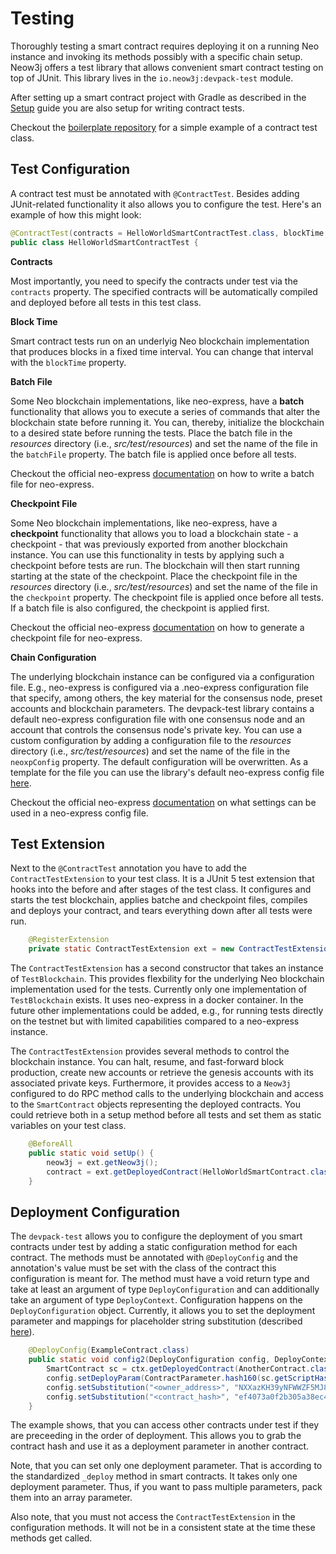 # Testing

Thoroughly testing a smart contract requires deploying it on a running Neo instance and invoking its methods possibly
with a specific chain setup. Neow3j offers a test library that allows convenient smart contract testing on top of JUnit.
This library lives in the `io.neow3j:devpack-test` module.

After setting up a smart contract project with Gradle as described in the
[Setup](neo-n3/smart_contract_development/setup_and_compilation.md) guide you are also setup for writing contract tests.

Checkout the [boilerplate repository](https://github.com/neow3j/neow3j-boilerplate) for a simple example of a contract test class.

## Test Configuration

A contract test must be annotated with `@ContractTest`. Besides adding JUnit-related functionality it also allows you to
configure the test. Here's an example of how this might look:

```java
@ContractTest(contracts = HelloWorldSmartContractTest.class, blockTime = 1)
public class HelloWorldSmartContractTest {
```

**Contracts**

Most importantly, you need to specify the contracts under test via the `contracts` property. The specified contracts will
be automatically compiled and deployed before all tests in this test class.

**Block Time**

Smart contract tests run on an underlyig Neo blockchain implementation that produces blocks in a fixed time interval. You
can change that interval with the `blockTime` property. 

**Batch File**

Some Neo blockchain implementations, like neo-express, have a **batch** functionality that allows you to execute a
series of commands that alter the blockchain state before running it. You can, thereby, initialize the blockchain to a
desired state before running the tests. Place the batch file in the *resources* directory (i.e., *src/test/resources*)
and set the name of the file in the `batchFile` property. The batch file is applied once before all tests.

Checkout the official neo-express
[documentation](https://github.com/neo-project/neo-express/blob/master/docs/command-reference.md#neoxp-batch) on how to
write a batch file for neo-express.

**Checkpoint File**

Some Neo blockchain implementations, like neo-express, have a **checkpoint** functionality that allows you to load a
blockchain state - a checkpoint - that was previously exported from another blockchain instance. You can use this
functionality in tests by applying such a checkpoint before tests are run. The blockchain will then start running
starting at the state of the checkpoint.  Place the checkpoint file in the *resources* directory (i.e.,
*src/test/resources*) and set the name of the file in the `checkpoint` property. The checkpoint file is applied once
before all tests. If a batch file is also configured, the checkpoint is applied first.

Checkout the official neo-express
[documentation](https://github.com/neo-project/neo-express/blob/master/docs/command-reference.md#neoxp-checkpoint) on
how to generate a checkpoint file for neo-express. 

**Chain Configuration**

The underlying blockchain instance can be configured via a configuration file. E.g., neo-express is configured via
a .neo-express configuration file that specify, among others, the key material for the consensus node, preset accounts
and blockchain parameters. The devpack-test library contains a default neo-express configuration file with one consensus
node and an account that controls the consensus node's private key. You can use a custom configuration by adding a
configuration file to the *resources* directory (i.e., *src/test/resources*) and set the name of the file in the
`neoxpConfig` property. The default configuration will be overwritten. As a template for the file you can use the
library's default neo-express config file
[here](https://github.com/neow3j/neow3j/blob/master-3.x/test-tools/src/main/resources/default.neo-express).

Checkout the official neo-express
[documentation](https://github.com/neo-project/neo-express/blob/master/docs/settings.md) on what settings can be used in
a neo-express config file.

## Test Extension

Next to the `@ContractTest` annotation you have to add the `ContractTestExtension` to your test class. It is a JUnit 5
test extension that hooks into the before and after stages of the test class. It configures and starts the test
blockchain, applies batche and checkpoint files, compiles and deploys your contract, and tears everything down after all
tests were run.

```java
    @RegisterExtension
    private static ContractTestExtension ext = new ContractTestExtension();
```

The `ContractTestExtension` has a second constructor that takes an instance of `TestBlockchain`. This provides
flexbility for the underlying Neo blockchain implementation used for the tests. Currently only one implementation of
`TestBlockchain` exists. It uses neo-express in a docker container. In the future other implementations could be added,
e.g., for running tests directly on the testnet but with limited capabilities compared to a neo-express instance.

The `ContractTestExtension` provides several methods to control the blockchain instance. You can halt, resume, and
fast-forward block production, create new accounts or retrieve the genesis accounts with its associated private keys.
Furthermore, it provides access to a `Neow3j` configured to do RPC method calls to the underlying blockchain and access
to the `SmartContract` objects representing the deployed contracts. You could retrieve both in a setup method before
all tests and set them as static variables on your test class.

```java
    @BeforeAll
    public static void setUp() {
        neow3j = ext.getNeow3j();
        contract = ext.getDeployedContract(HelloWorldSmartContract.class);
    }
```

## Deployment Configuration

The `devpack-test` allows you to configure the deployment of you smart contracts under test by adding a static
configuration method for each contract. The methods must be annotated with `@DeployConfig` and the annotation's value
must be set with the class of the contract this configuration is meant for. The method must have a void return type and
take at least an argument of type `DeployConfiguration` and can additionally take an argument of type `DeployContext`.
Configuration happens on the `DeployConfiguration` object. Currently, it allows you to set the deployment parameter and
mappings for placeholder string substitution (described
[here](neo-n3/smart_contract_development/devpack.md#placeholder-substitution)).

```java
    @DeployConfig(ExampleContract.class)
    public static void config2(DeployConfiguration config, DeployContext ctx) {
        SmartContract sc = ctx.getDeployedContract(AnotherContract.class);
        config.setDeployParam(ContractParameter.hash160(sc.getScriptHash()));
        config.setSubstitution("<owner_address>", "NXXazKH39yNFWWZF5MJ8tEN98VYHwzn7g3");
        config.setSubstitution("<contract_hash>", "ef4073a0f2b305a38ec4050e4d3d28bc40ea63f5");
    }

```

The example shows, that you can access other contracts under test if they are preceeding in the order of deployment.
This allows you to grab the contract hash and use it as a deployment parameter in another contract.

Note, that you can set only one deployment parameter. That is according to the standardized `_deploy` method in smart
contracts. It takes only one deployment parameter. Thus, if you want to pass multiple parameters, pack them into an
array parameter.

Also note, that you must not access the `ContractTestExtension` in the configuration methods. It will not be in a consistent
state at the time these methods get called.